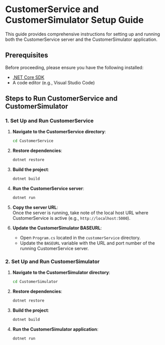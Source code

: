 
# CustomerService and CustomerSimulator Setup Guide

This guide provides comprehensive instructions for setting up and running both the CustomerService server and the CustomerSimulator application.

## Prerequisites

Before proceeding, please ensure you have the following installed:

- [.NET Core SDK](https://dotnet.microsoft.com/download)  
- A code editor (e.g., Visual Studio Code)

## Steps to Run CustomerService and CustomerSimulator

### 1. Set Up and Run CustomerService

1. **Navigate to the CustomerService directory**:
   ```bash
   cd CustomerService
   ```

2. **Restore dependencies**:
   ```bash
   dotnet restore
   ```

3. **Build the project**:
   ```bash
   dotnet build
   ```

4. **Run the CustomerService server**:
   ```bash
   dotnet run
   ```

5. **Copy the server URL**:  
   Once the server is running, take note of the local host URL where CustomerService is active (e.g., `http://localhost:5000`).

6. **Update the CustomerSimulator BASEURL**:
   - Open `Program.cs` located in the `customerService` directory.
   - Update the `BASEURL` variable with the URL and port number of the running CustomerService server.

### 2. Set Up and Run CustomerSimulator

1. **Navigate to the CustomerSimulator directory**:
   ```bash
   cd CustomerSimulator
   ```

2. **Restore dependencies**:
   ```bash
   dotnet restore
   ```

3. **Build the project**:
   ```bash
   dotnet build
   ```

4. **Run the CustomerSimulator application**:
   ```bash
   dotnet run
   ```
